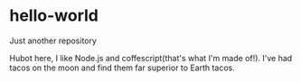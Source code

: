 # hello-world
Just another repository

Hubot here, I like Node.js and coffescript(that's what I'm made of!).
I've had tacos on the moon and find them far superior to Earth tacos.
